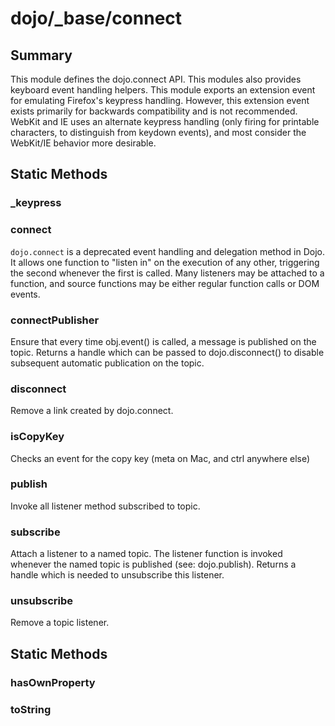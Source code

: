 # dojo/_base/connect

## Summary

This module defines the dojo.connect API.
This modules also provides keyboard event handling helpers.
This module exports an extension event for emulating Firefox's keypress handling.
However, this extension event exists primarily for backwards compatibility and
is not recommended. WebKit and IE uses an alternate keypress handling (only
firing for printable characters, to distinguish from keydown events), and most
consider the WebKit/IE behavior more desirable.
## Static Methods

### _keypress


### connect
`dojo.connect` is a deprecated event handling and delegation method in
Dojo. It allows one function to "listen in" on the execution of
any other, triggering the second whenever the first is called. Many
listeners may be attached to a function, and source functions may
be either regular function calls or DOM events.


### connectPublisher
Ensure that every time obj.event() is called, a message is published
on the topic. Returns a handle which can be passed to
dojo.disconnect() to disable subsequent automatic publication on
the topic.

### disconnect
Remove a link created by dojo.connect.

### isCopyKey
Checks an event for the copy key (meta on Mac, and ctrl anywhere else)

### publish
Invoke all listener method subscribed to topic.

### subscribe
Attach a listener to a named topic. The listener function is invoked whenever the
named topic is published (see: dojo.publish).
Returns a handle which is needed to unsubscribe this listener.

### unsubscribe
Remove a topic listener.

## Static Methods

### hasOwnProperty


### toString


